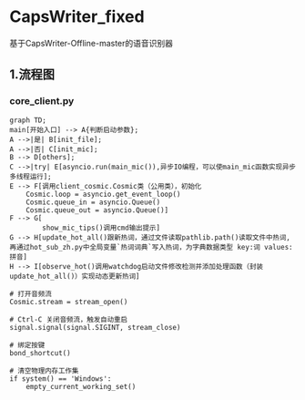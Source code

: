 # CapsWriter_fixed
基于CapsWriter-Offline-master的语音识别器

## 1.流程图
### core_client.py
```mermaid
graph TD;
main[开始入口] --> A{判断启动参数};
A -->|是| B[init_file];
A -->|否| C[init_mic];
B --> D[others];
C -->|try| E[asyncio.run(main_mic()),异步IO编程，可以使main_mic函数实现异步多线程运行];
E --> F[调用client_cosmic.Cosmic类（公用类），初始化
    Cosmic.loop = asyncio.get_event_loop()
    Cosmic.queue_in = asyncio.Queue()
    Cosmic.queue_out = asyncio.Queue()]
F --> G[
        show_mic_tips()调用cmd输出提示]
G --> H[update_hot_all()跟新热词，通过文件读取pathlib.path()读取文件中热词,再通过hot_sub_zh.py中全局变量`热词词典`写入热词，为字典数据类型 key:词 values:拼音]
H --> I[observe_hot()调用watchdog启动文件修改检测并添加处理函数（封装update_hot_all()）实现动态更新热词]
```
    # 打开音频流
    Cosmic.stream = stream_open()

    # Ctrl-C 关闭音频流，触发自动重启
    signal.signal(signal.SIGINT, stream_close)

    # 绑定按键
    bond_shortcut()

    # 清空物理内存工作集
    if system() == 'Windows':
        empty_current_working_set()
